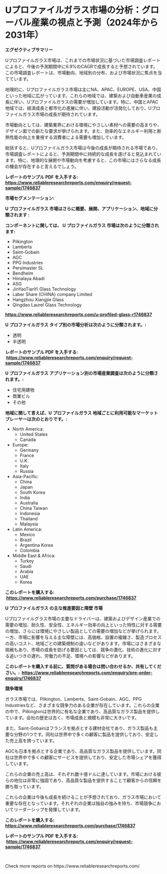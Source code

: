 <p><h1>Uプロファイルガラス市場の分析：グローバル産業の視点と予測（2024年から2031年）</h1></p><p><strong>エグゼクティブサマリー</strong></p>
<p><p>Uプロファイルガラス市場は、これまでの市場状況に基づいた市場調査レポートによると、今後の予測期間中に6.9%のCAGRで成長すると予想されています。この市場調査レポートは、市場動向、地域別の分布、および市場状況に焦点を当てています。</p><p>地理的に、Uプロファイルガラス市場は主にNA、APAC、EUROPE、USA、中国といった地域に広がっています。これらの地域では、建築および自動車産業の成長に伴い、Uプロファイルガラスの需要が増加しています。特に、中国とAPAC地域では、経済成長と都市化の進展に伴い、建設活動が活発化しており、Uプロファイルガラス市場の成長が期待されています。</p><p>市場動向としては、建築業界における環境にやさしい素材への需要の高まりや、デザイン面での新たな要求が挙げられます。また、効率的なエネルギー利用と断熱性能の向上を重視する消費者による需要も増加しています。</p><p>総括すると、Uプロファイルガラス市場は今後の成長が期待される市場であり、市場調査レポートによると、予測期間中に持続的な成長を遂げると見込まれています。特に、地理的な展開や市場動向を考慮すると、この市場にはさらなる成長の機会が存在すると言えるでしょう。</p></p>
<p><strong>レポートのサンプル PDF を入手する: <a href="https://www.reliableresearchreports.com/enquiry/request-sample/1746837">https://www.reliableresearchreports.com/enquiry/request-sample/1746837</a></strong></p>
<p><strong>市場セグメンテーション:</strong></p>
<p><strong> U プロファイルガラス 市場はさらに概要、展開、アプリケーション、地域に分類されます :</strong></p>
<p><strong>コンポーネントに関しては、 U プロファイルガラス 市場は次のように分類されます: &nbsp;</strong></p>
<p><ul><li>Pilkington</li><li>Lamberts</li><li>Saint-Gobain</li><li>AGC</li><li>PPG Industries</li><li>Persimaster SL</li><li>Bendheim</li><li>Himalaya Abadi</li><li>ASG</li><li>JinYaoTianYi Glass Technology</li><li>Laber Share (CHINA) company Limited</li><li>Hangzhou Xiangjie Glass</li><li>Qingdao Laurel Glass Technology</li></ul></p>
<p><strong><a href="https://www.reliableresearchreports.com/u-profiled-glass-r1746837">https://www.reliableresearchreports.com/u-profiled-glass-r1746837</a></strong></p>
<p><strong> U プロファイルガラス タイプ別の市場分析は次のように分類されます。:</strong></p>
<p><ul><li>透明</li><li>半透明</li></ul></p>
<p><strong>レポートのサンプル PDF を入手する: &nbsp;<a href="https://www.reliableresearchreports.com/enquiry/request-sample/1746837">https://www.reliableresearchreports.com/enquiry/request-sample/1746837</a></strong></p>
<p><strong> U プロファイルガラス アプリケーション別の市場産業調査は次のように分類されます。:</strong></p>
<p><ul><li>住宅用建物</li><li>商業ビル</li><li>その他</li></ul></p>
<p><strong>地域に関して言えば、U プロファイルガラス 地域ごとに利用可能なマーケットプレーヤーは次のとおりです。:</strong></p>
<p><ul>
    <li>
        North America:
        <ul>
            <li>United States</li>
            <li>Canada</li>
        </ul>
    </li>
    <li>
        Europe:
        <ul>
            <li>Germany</li>
            <li>France</li>
            <li>U.K.</li>
            <li>Italy</li>
            <li>Russia</li>
        </ul>
    </li>
    <li>
        Asia-Pacific:
        <ul>
            <li>China</li>
            <li>Japan</li>
            <li>South Korea</li>
            <li>India</li>
            <li>Australia</li>
            <li>China Taiwan</li>
            <li>Indonesia</li>
            <li>Thailand</li>
            <li>Malaysia</li>
        </ul>
    </li>
    <li>
        Latin America:
        <ul>
            <li>Mexico</li>
            <li>Brazil</li>
            <li>Argentina Korea</li>
            <li>Colombia</li>
        </ul>
    </li>
    <li>
        Middle East & Africa:
        <ul>
            <li>Turkey</li>
            <li>Saudi</li>
            <li>Arabia</li>
            <li>UAE</li>
            <li>Korea</li>
        </ul>
    </li>
    </ul></p>
<p><strong>このレポートを購入する: &nbsp;<a href="https://www.reliableresearchreports.com/purchase/1746837">https://www.reliableresearchreports.com/purchase/1746837</a></strong></p>
<p><strong>U プロファイルガラス の主な推進要因と障壁 市場</strong></p>
<p><p>Uプロファイルグラス市場の主要なドライバーは、建築およびデザイン産業での需要の増加、耐久性、安全性、エネルギー効率の向上といった特性に対する需要の増加、さらには環境にやさしい製品としての需要の増加などが挙げられます。一方、市場に影響を与える主な障壁には、高価格、設置の複雑さ、製造プロセスの高いコスト、地域ごとの建築規制の違いなどがあります。市場にはさまざまな挑戦もあり、市場の成長を妨げる要因としては、競争の激化、技術の進化に対する追いつきの遅れ、労働力の不足、環境への影響などがあります。</p></p>
<p><strong>このレポートを購入する前に、質問がある場合は問い合わせるか、共有してください。:&nbsp; <a href="https://www.reliableresearchreports.com/enquiry/pre-order-enquiry/1746837">https://www.reliableresearchreports.com/enquiry/pre-order-enquiry/1746837</a></strong></p>
<p><strong>競争環境</strong></p>
<p><p>ガラス市場では、Pilkington、Lamberts、Saint-Gobain、AGC、PPG Industriesなど、さまざまな競争力のある企業が存在しています。これらの企業の中で、Pilkingtonは世界的に有名な企業であり、高品質なガラス製品を提供しています。会社の歴史は古く、市場成長と規模も非常に大きいです。</p><p>また、Saint-Gobainはフランスを拠点とする建材会社であり、ガラス製品も主要な分野の1つです。同社は世界中で多くの顧客に製品を提供しており、安定した売上高を誇っています。</p><p>AGCも日本を拠点とする企業であり、高品質なガラス製品を提供しています。同社は世界中で多くの顧客にサービスを提供しており、安定した市場シェアを獲得しています。</p><p>これらの企業の売上高は、それぞれ数十億ドルに達しています。市場における彼らの地位は非常に強固であり、高品質な製品を提供することで顧客からの信頼を勝ち取っています。</p><p>これらの企業は今後も成長を続けることが予想されており、ガラス市場において重要な存在となっています。それぞれの企業は独自の強みを持ち、市場競争においてリーダーシップを発揮しています。</p></p>
<p><strong>このレポートを購入する: &nbsp; <a href="https://www.reliableresearchreports.com/purchase/1746837">https://www.reliableresearchreports.com/purchase/1746837</a></strong></p>
<p><strong>レポートのサンプル PDF を入手する: &nbsp;<a href="https://www.reliableresearchreports.com/enquiry/request-sample/1746837">https://www.reliableresearchreports.com/enquiry/request-sample/1746837</a></strong><strong></strong></p>
<p>&nbsp;</p>
<p>Check more reports on https://www.reliableresearchreports.com/</p>